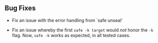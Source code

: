 ## Bug Fixes

- Fix an issue with the error handling from `safe unseal'

- Fix an issue whereby the first `safe -k target` would _not_
  honor the `-k` flag.  Now, `safe -k` works as expected, in all
  tested cases.
